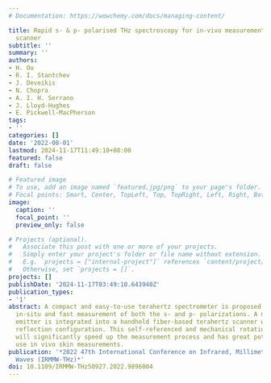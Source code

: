 ```yaml
---
# Documentation: https://wowchemy.com/docs/managing-content/

title: Rapid s- & p- polarised THz spectroscopy for in-vivo measurements using a handheld
  scanner
subtitle: ''
summary: ''
authors:
- H. Ou
- R. I. Stantchev
- J. Deveikis
- N. Chopra
- A. I. H. Serrano
- J. Lloyd-Hughes
- E. Pickwell-MacPherson
tags:
- ''
categories: []
date: '2022-08-01'
lastmod: 2024-11-17T11:49:10+08:00
featured: false
draft: false

# Featured image
# To use, add an image named `featured.jpg/png` to your page's folder.
# Focal points: Smart, Center, TopLeft, Top, TopRight, Left, Right, BottomLeft, Bottom, BottomRight.
image:
  caption: ''
  focal_point: ''
  preview_only: false

# Projects (optional).
#   Associate this post with one or more of your projects.
#   Simply enter your project's folder or file name without extension.
#   E.g. `projects = ["internal-project"]` references `content/project/deep-learning/index.md`.
#   Otherwise, set `projects = []`.
projects: []
publishDate: '2024-11-17T03:49:10.643940Z'
publication_types:
- '1'
abstract: A compact and easy-to-use terahertz spectrometer is proposed to realize
  in-situ and fast measurement of both the s- and p- polarizations. A multi-pixel
  emitter is integrated into a handheld fiber-based terahertz scanner working in a
  reflection configuration. This self-referenced and mechanical rotation-free ellipsometer
  will significantly speed up the measurement process and has great potential for
  use in vivo skin measurements.
publication: '*2022 47th International Conference on Infrared, Millimeter and Terahertz
  Waves (IRMMW-THz)*'
doi: 10.1109/IRMMW-THz50927.2022.9896004
---
```

